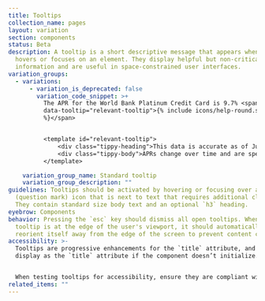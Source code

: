 ```yaml
---
title: Tooltips
collection_name: pages
layout: variation
section: components
status: Beta
description: A tooltip is a short descriptive message that appears when a user
  hovers or focuses on an element. They display helpful but non-critical
  information and are useful in space-constrained user interfaces.
variation_groups:
  - variations:
      - variation_is_deprecated: false
        variation_code_snippet: >+
          The APR for the World Bank Platinum Credit Card is 9.7% <span
          data-tooltip="relevant-tooltip">{% include icons/help-round.svg
          %}</span>


          <template id="relevant-tooltip">
              <div class="tippy-heading">This data is accurate as of June 2023</div>
              <div class="tippy-body">APRs change over time and are specific to the applicant. Check rates before applying.</div>
          </template>

    variation_group_name: Standard tooltip
    variation_group_description: ""
guidelines: Tooltips should be activated by hovering or focusing over a help
  (question mark) icon that is next to text that requires additional clarity.
  They contain standard size body text and an optional `h3` heading.
eyebrow: Components
behavior: Pressing the `esc` key should dismiss all open tooltips. When a
  tooltip is at the edge of the user's viewport, it should automatically
  reorient itself away from the edge of the screen to prevent content clipping.
accessibility: >-
  Tooltips are progressive enhancements for the `title` attribute, and will
  display as the `title` attribute if the component doesn’t initialize.


  When testing tooltips for accessibility, ensure they are compliant with [USWDS' guidelines](https://designsystem.digital.gov/components/tooltip/accessibility-tests/).
related_items: ""
---
```

